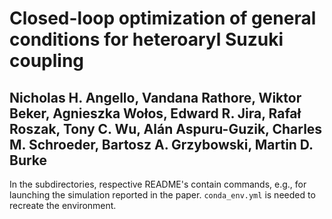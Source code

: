 # Closed-loop optimization of general conditions for heteroaryl Suzuki coupling 
## Nicholas H. Angello, Vandana Rathore, Wiktor Beker, Agnieszka Wołos, Edward R. Jira, Rafał Roszak, Tony C. Wu, Alán Aspuru-Guzik, Charles M. Schroeder, Bartosz A. Grzybowski, Martin D. Burke

In the subdirectories, respective README's contain commands, e.g., for launching the simulation reported in the paper.
`conda_env.yml` is needed to recreate the environment.
